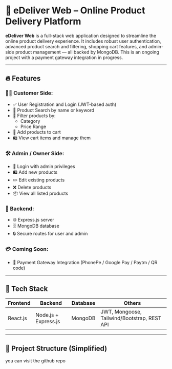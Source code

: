 # 🚚 eDeliver Web – Online Product Delivery Platform

**eDeliver Web** is a full-stack web application designed to streamline the online product delivery experience. It includes robust user authentication, advanced product search and filtering, shopping cart features, and admin-side product management — all backed by MongoDB. This is an ongoing project with a payment gateway integration in progress.

---

## 🔥 Features

### 🧑‍💼 Customer Side:
- ✅ User Registration and Login (JWT-based auth)
- 🔎 Product Search by name or keyword
- 🧰 Filter products by:
  - Category
  - Price Range
- 🛒 Add products to cart
- 🛍️ View cart items and manage them

### 🛠️ Admin / Owner Side:
- 🔐 Login with admin privileges
- 🛍️ Add new products
- ✏️ Edit existing products
- ❌ Delete products
- 📦 View all listed products

### 💾 Backend:
- 🌐 Express.js server
- 🗄️ MongoDB database
- 🔒 Secure routes for user and admin

### 💳 Coming Soon:
- 🧾 Payment Gateway Integration (PhonePe / Google Pay / Paytm / QR code)


---

## 🚀 Tech Stack

| Frontend | Backend | Database | Others |
|----------|---------|----------|--------|
| React.js | Node.js + Express.js | MongoDB | JWT, Mongoose, Tailwind/Bootstrap, REST API |

---

## 📁 Project Structure (Simplified)
you can visit the github repo


